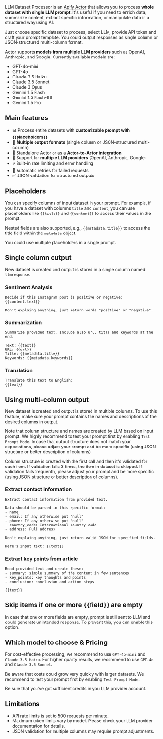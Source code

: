LLM Dataset Processor is an [Apify Actor](https://docs.apify.com/platform/actors) that allows you to process **whole dataset with single LLM prompt**. It's useful if you need to enrich data, summarize content, extract specific information, or manipulate data in a structured way using AI.

Just choose specific dataset to process, select LLM, provide API token and craft your prompt template. You could output responses as single column or JSON-structured multi-column format.

Actor supports **models from multiple LLM providers** such as OpenAI, Anthropic, and Google. Currently available models are:
- GPT-4o-mini
- GPT-4o
- Claude 3.5 Haiku
- Claude 3.5 Sonnet
- Claude 3 Opus
- Gemini 1.5 Flash
- Gemini 1.5 Flash-8B
- Gemini 1.5 Pro

## Main features
- 📊 Process entire datasets with **customizable prompt with {{placeholders}}**
- 🎯 **Multiple output formats** (single column or JSON-structured multi-column)
- 🔌 Standalone Actor or as a **Actor-to-Actor integration**
- 🤖 Support for **multiple LLM providers** (OpenAI, Anthropic, Google)
- ⚡ Built-in rate limiting and error handling
- 🔄 Automatic retries for failed requests
- ✅ JSON validation for structured outputs


## Placeholders
You can specify columns of input dataset in your prompt. For example, if you have a dataset with columns `title` and `content`, you can use placeholders like `{{title}}` and `{{content}}` to access their values in the prompt.

Nested fields are also supported, e.g., `{{metadata.title}}` to access the title field within the `metadata` object.

You could use multiple placeholders in a single prompt.

## Single column output
New dataset is created and output is stored in a single column named `llmresponse`.

### Sentiment Analysis
```
Decide if this Instagram post is positive or negative:
{{content.text}}

Don't explaing anything, just return words "positive" or "negative".
```

### Summarization
```
Summarize provided text. Include also url, title and keywords at the end.

Text: {{text}} 
URL: {{url}}
Title: {{metadata.title}}
Keywords: {{metadata.keywords}}
```

### Translation
```
Translate this text to English:
{{text}}
```

## Using multi-column output
New dataset is created and output is stored in multiple columns. To use this feature, make sure your prompt contains the names and descriptions of the desired columns in output. 

Note that column structure and names are created by LLM based on input prompt. We highly recommend to test your prompt first by enabling `Test Prompt Mode`. In case that output structure does not match your expectations, please adjust your prompt and be more specific (using JSON structure or better description of columns).

Column structure is created with the first call and then it's validated for each item. If validation fails 3 times, the item in dataset is skipped. If validation fails frequently, please adjust your prompt and be more specific (using JSON structure or better description of columns).

### Extract contact information
```
Extract contact information from provided text.

Data should be parsed in this specific format:
- name
- email: If any otherwise put "null"
- phone: If any otherwise put "null"
- country_code: International country code
- address: Full address

Don't explaing anything, just return valid JSON for specified fields. 

Here's input text: {{text}}
```

### Extract key points from article
```
Read provided text and create these:
- summary: simple summary of the content in few sentences
- key_points: key thoughts and points
- conclusion: conclusion and action steps

{{text}}
```

## Skip items if one or more {{field}} are empty
In case that one or more fields are empty, prompt is still sent to LLM and could generate unintended response. To prevent this, you can enable this option.

## Which model to choose & Pricing
For cost-effective processing, we recommend to use `GPT-4o-mini` and `Claude 3.5 Haiku`. For higher quality results, we recommend to use `GPT-4o` and `Claude 3.5 Sonnet`.

Be aware that costs could grow very quickly with larger datasets. We recommend to test your prompt first by enabling `Test Prompt Mode`.

Be sure that you've got sufficient credits in you LLM provider account.


## Limitations
- API rate limits is set to 500 requests per minute.
- Maximum token limits vary by model. Please check your LLM provider documentation for details.
- JSON validation for multiple columns may require prompt adjustments.


